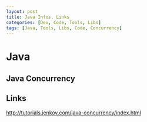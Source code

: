 ```yaml
---
layout: post
title: Java Infos, Links
categories: [Dev, Code, Tools, Libs]
tags: [Java, Tools, Libs, Code, Concurrency]
--- 
```

# Java 


## Java Concurrency 

## Links

<http://tutorials.jenkov.com/java-concurrency/index.html>